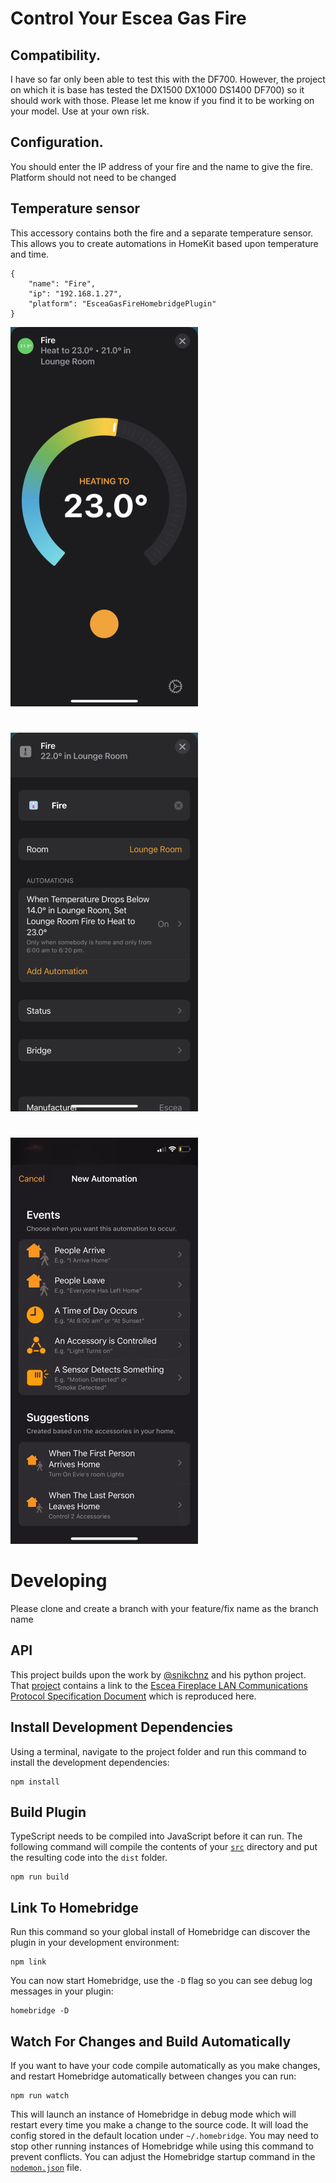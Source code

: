 

# Control Your Escea Gas Fire

## Compatibility.

I have so far only been able to test this with the DF700. However, the project on which it is base has tested the DX1500 DX1000
DS1400 DF700) so it should work with those. Please let me know if you find it to be working on your model. Use at your own risk.

## Configuration. 
You should enter the IP address of your fire and the name to give the fire. Platform should not need to be changed

## Temperature sensor

This accessory contains both the fire and a separate temperature sensor. This allows you to create automations in HomeKit based upon
temperature and time.

```
{
    "name": "Fire",
    "ip": "192.168.1.27",
    "platform": "EsceaGasFireHomebridgePlugin"
}
```

![](images/Screenshot%202022-07-06%20at%205.52.45%20pm.png) 
#
![](images/Screenshot%202022-07-06%20at%206.16.13%20pm.png)
#
![](images/automation.gif)

# Developing

Please clone and create a branch with your feature/fix name as the branch name

## API
This project builds upon the work by [@snikchnz](https://github.com/snikch) and his python project. That [project](https://github.com/snikch/escea#readme) contains a link to the [Escea Fireplace LAN Communications Protocol Specification Document](images/630260_3.Escea.Fireplace.LAN.Comms.Spec.pdf) which is reproduced here.

## Install Development Dependencies

Using a terminal, navigate to the project folder and run this command to install the development dependencies:

```
npm install
```

## Build Plugin

TypeScript needs to be compiled into JavaScript before it can run. The following command will compile the contents of your [`src`](./src) directory and put the resulting code into the `dist` folder.

```
npm run build
```

## Link To Homebridge

Run this command so your global install of Homebridge can discover the plugin in your development environment:

```
npm link
```

You can now start Homebridge, use the `-D` flag so you can see debug log messages in your plugin:

```
homebridge -D
```

## Watch For Changes and Build Automatically

If you want to have your code compile automatically as you make changes, and restart Homebridge automatically between changes you can run:

```
npm run watch
```

This will launch an instance of Homebridge in debug mode which will restart every time you make a change to the source code. It will load the config stored in the default location under `~/.homebridge`. You may need to stop other running instances of Homebridge while using this command to prevent conflicts. You can adjust the Homebridge startup command in the [`nodemon.json`](./nodemon.json) file.

